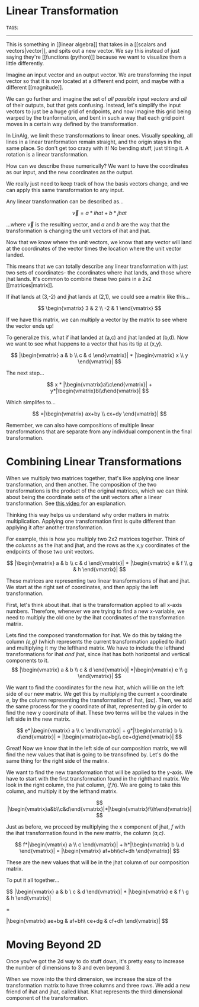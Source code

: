 # Linear Transformation
`TAGS`: 

---
This is something in [[linear algebra]] that takes in a [[scalars and vectors|vector]], and spits out a new vector. We say this instead of just saying they're [[functions (python)]] because we want to visualize them a little differently. 

Imagine an input vector and an output vector. We are transforming the input vector so that it is now located at a different end point, and maybe with a different [[magnitude]]. 

We can go further and imagine the set of *all possible input vectors* and *all* of their outputs, but that gets confusing. Instead, let's simplify the input vectors to just be a huge grid of endpoints, and now imagine this grid being warped by the tranformation, and bent in such a way that each grid point moves in a certain way defined by the transformation. 

In LinAlg, we limit these transformations to linear ones. Visually speaking, all lines in a linear tranformation remain straight, and the origin stays in the same place. So don't get too crazy with it! No bending stuff, just tilting it. A rotation is a linear transformation. 

How can we describe these numerically? We want to have the coordinates as our input, and the new coordinates as the output. 

We really just need to keep track of how the basis vectors change, and we can apply this same transformation to any input. 

Any linear transformation can be described as...

$$
\overrightarrow{v} = a*ihat + b*jhat
$$

...where $\overrightarrow{v}$ is the resulting vector, and *a* and *b* are the way that the transformation is changing the unit vectors of ihat and jhat. 

Now that we know where the unit vectors, we know that any vector will land at the coordinates of the vector times the location where the unit vector landed. 

This means that we can totally describe any linear transformation with just two sets of coordinates- the coordinates where ihat lands, and those where jhat lands. It's common to combine these two pairs in a 2x2 [[matrices|matrix]]. 

If ihat lands at (3,-2) and jhat lands at (2,1), we could see a matrix like this...

$$
\begin{vmatrix} 3 & 2 \\ -2 & 1 \end{vmatrix}
$$

If we have this matrix, we can multiply a vector by the matrix to see where the vector ends up! 

To generalize this, what if ihat landed at (a,c) and jhat landed at (b,d). Now we want to see what happens to a vector that has its tip at (x,y).

$$
|\begin{vmatrix} a & b \\ c & d \end{vmatrix}| * |\begin{vmatrix} x \\ y \end{vmatrix}|
$$

The next step...

$$
x * |\begin{vmatrix}a\\c\end{vmatrix}| + y*|\begin{vmatrix}b\\d\end{vmatrix}|
$$

Which simplifes to...

$$
=|\begin{vmatrix} ax+by \\ cx+dy \end{vmatrix}|
$$

Remember, we can also have compositions of multiple linear transformations that are separate from any individual component in the final transformation. 

# Combining Linear Transformations
When we multiply two matrices together, that's like applying one linear transformation, and then another. The composition of the two transformations is the product of the original matrices, which we can think about being the coordinate sets of the unit vectors after a linear transformation. See [this video ](https://www.youtube.com/watch?v=XkY2DOUCWMU&list=PLZHQObOWTQDPD3MizzM2xVFitgF8hE_ab)for an explanation.

Thinking this way helps us understand why order matters in matrix multiplication. Applying one transformation first is quite different than applying it after another transformation. 

For example, this is how you multiply two 2x2 matrices together. Think of the *columns* as the ihat and jhat, and the rows as the x,y coordinates of the endpoints of those two unit vectors.

$$
|\begin{vmatrix} a & b \\ c & d \end{vmatrix}| * |\begin{vmatrix} e & f \\ g & h \end{vmatrix}|
$$

These matrices are representing two linear transformations of ihat and jhat. We start at the right set of coordinates, and then apply the left transformation.

First, let's think about ihat. ihat is the transformation applied to all x-axis numbers. Therefore, whenever we are trying to find a new x-variable, we need to multiply the old one by the ihat coordinates of the transformation matrix. 

Lets find the composed transformation for ihat. We do this by taking the column *(e,g)*  (which represents the current transformation applied to ihat) and multiplying it my the lefthand matrix. We have to include the lefthand transformations for ihat *and* jhat, since ihat has both horizontal and vertical components to it. 
$$
|\begin{vmatrix} a & b \\ c & d \end{vmatrix}| *|\begin{vmatrix} e \\ g \end{vmatrix}|
$$

We want to find the coordinates for the new ihat, which will lie on the left side of our new matrix. We get this by multiplying the current x coordinate *e*, by the column representing the transformation of ihat, (*ac*). Then, we add the same process for the y coordinate of ihat, represented by *g* in order to find the new y coordinate of ihat. These two terms will be the values in the left side in the new matrix. 

$$
e*|\begin{vmatrix} a \\ c \end{vmatrix}| + g*|\begin{vmatrix} b \\ d\end{vmatrix}| = |\begin{vmatrix}ae+bg\\ ce+dg\end{vmatrix}|
$$

Great! Now we know that in the left side of our composition matrix, we will find the new values that ihat is going to be transofmed by. Let's do the same thing for the right side of the matrix.

We want to find the new transformation that will be applied to the y-axis. We have to start with the first transformation found in the righthand matrix. We look in the right column, the jhat column, (*f,h*). We are going to take this column, and multiply it by the lefthand matrix. 

$$
|\begin{vmatrix}a&b\\c&d\end{vmatrix}|*|\begin{vmatrix}f\\h\end{vmatrix}|
$$

Just as before, we proceed by multiplying the x component of jhat, *f* with the ihat transformation found in the new matrix, the column *(a,c)*. 

$$
f*|\begin{vmatrix} a \\ c \end{vmatrix}| + h*|\begin{vmatrix} b \\ d \end{vmatrix}| = |\begin{vmatrix}  af+bh\\cf+dh  \end{vmatrix}|
$$

These are the new values that will be in the jhat column of our composition matrix.

To put it all together...

$$
|\begin{vmatrix} a & b \\ c & d \end{vmatrix}| * |\begin{vmatrix} e & f \\ g & h \end{vmatrix}|

= 

|\begin{vmatrix} ae+bg & af+bh\\ ce+dg & cf+dh \end{vmatrix}|
$$

# Moving Beyond 2D
Once you've got the 2d way to do stuff down, it's pretty easy to increase the number of dimensions to 3 and even beyond 3. 

When we move into the third dimension, we increase the size of the transformation matrix to have three columns and three rows. We add a new friend of ihat and jhat, called khat. Khat represents the third dimensional component of the transformation. 
